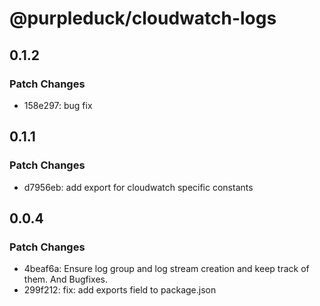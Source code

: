# @purpleduck/cloudwatch-logs

## 0.1.2

### Patch Changes

- 158e297: bug fix

## 0.1.1

### Patch Changes

- d7956eb: add export for cloudwatch specific constants

## 0.0.4

### Patch Changes

- 4beaf6a: Ensure log group and log stream creation and keep track of them. And Bugfixes.
- 299f212: fix: add exports field to package.json
